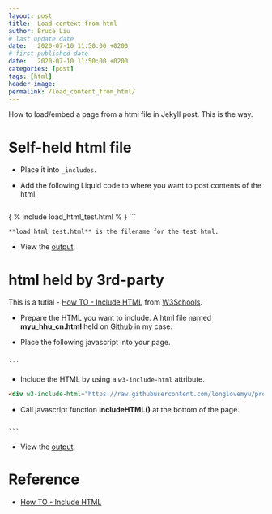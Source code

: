 ```yaml
---
layout: post
title:  Load context from html
author: Bruce Liu
# last update date
date:   2020-07-10 11:50:00 +0200
# first published date
date:   2020-07-10 11:50:00 +0200
categories: [post]
tags: [html]
header-image: 
permalink: /load_content_from_html/
---
```


How to load/embed a page from a html file in Jekyll post. This is the way.

<!--the above is the excerpt-->
<!--more-->
<!--the following is the text-->

# Self-held html file

- Place it into `_includes`.

- Add the following Liquid code to where you want to post contents of the html.

	```
{ % include load_html_test.html % }
	```
	
	**load_html_test.html** is the filename for the test html.

- View the [output](/load_html_test/).

# html held by 3rd-party

This is a tutial - [How TO - Include HTML] from [W3Schools].

- Prepare the HTML you want to include. A html file named **myu_hhu_cn.html** held on [Github] in my case.

- Place the following javascript into your page.

	```javascript
<script>
	function includeHTML() {
		var z, i, elmnt, file, xhttp;
		/*loop through a collection of all HTML elements:*/
		z = document.getElementsByTagName("*");
		for (i = 0; i < z.length; i++) {
			elmnt = z[i];
			/*search for elements with a certain atrribute:*/
			file = elmnt.getAttribute("w3-include-html");
			if (file) {
				/*make an HTTP request using the attribute value as the file name:*/
				xhttp = new XMLHttpRequest();
				xhttp.onreadystatechange = function() {
					if (this.readyState == 4) {
						if (this.status == 200) {elmnt.innerHTML = this.responseText;}
						if (this.status == 404) {elmnt.innerHTML = "Page not found.";}
						/*remove the attribute, and call this function once more:*/
						elmnt.removeAttribute("w3-include-html");
						includeHTML();
					}
				}      
				xhttp.open("GET", file, true);
				xhttp.send();
				/*exit the function:*/
				return;
			}
		}
	};
</script>
	```

- Include the HTML by using a `w3-include-html` attribute.

```html
<div w3-include-html="https://raw.githubusercontent.com/longlovemyu/profile/master/myu_hhu_cn.html"></div>
```
	
- Call javascript function **includeHTML()** at the bottom of the page.

	```html
<script>includeHTML();</script>
	```

- View the [output](/myu_hhu_cn/).

# Reference
- [How TO - Include HTML]


[Github]: https://raw.githubusercontent.com/longlovemyu/profile/master/myu_hhu_cn.html
[How TO - Include HTML]: https://www.w3schools.com/howto/howto_html_include.asp
[W3Schools]: https://www.w3schools.com/